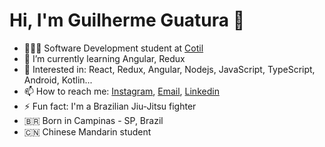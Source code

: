 # Hi, I'm Guilherme Guatura 👋

- 👨🏻‍💻 Software Development student at [Cotil](https://www.cotil.unicamp.br/portal/)
- 🌱 I’m currently learning Angular, Redux
- 🤯 Interested in: React, Redux, Angular, Nodejs, JavaScript, TypeScript, Android, Kotlin...
- 📫 How to reach me: [Instagram](https://www.instagram.com/gguatbjj/), [Email](mailto:guaturadzn@gmail.com), [Linkedin](https://www.linkedin.com/in/guilhermeguatura/)
- ⚡ Fun fact: I'm a Brazilian Jiu-Jitsu fighter
- 🇧🇷 Born in Campinas - SP, Brazil
- 🇨🇳 Chinese Mandarin student
